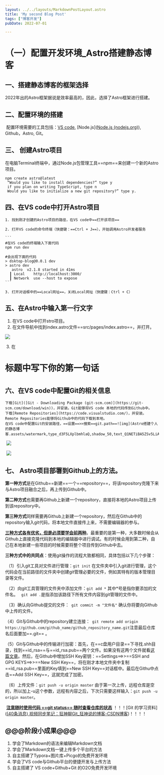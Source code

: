 ```yaml
---
layout: ../../layouts/MarkdownPostLayout.astro
title: 'My second Blog Post'
tags: ["博客开发"]
pubDate: 2022-07-01

---
```

# （一）配置开发环境_Astro搭建静态博客

## 一、搭建静态博客的框架选择

​	2022年出的Astro框架据说是效率最高的，因此，选择了Astro框架进行搭建。

## 二、配置环境的搭建

​	配置环境需要的工具包括：[VS code](https://az764295.vo.msecnd.net/stable/ee2b180d582a7f601fa6ecfdad8d9fd269ab1884/VSCodeUserSetup-x64-1.76.2.exe), [Node.js]([Node.js (nodejs.org)](https://nodejs.org/en)), Github，Astro, Git。

## 三、 创建Astro项目

​	在电脑Terminal终端中，通过Node.js包管理工具==npm==来创建一个新的Astro项目。

```
npm create astro@latest
 “Would you like to install dependencies?” type y
 if you plan on writing TypeScript, type n
 Would you like to initialize a new git repository?” type y.
```

## 四、在VS code中打开Astro项目

	1. 找到刚才创建的Astro项目的路径，在VS code中==打开该项目==
	
	2. 打开VS code的命令终端（快捷键：==Ctrl + J==），开始调用Astro开发者服务
	
	```
	#在VS code的终端输入下面代码
	npm run dev
	
	#会出现下面的代码
	> dsktop-blog@0.0.1 dev
	> astro dev
	   astro  v2.1.8 started in 41ms
	  ┃ Local    http://localhost:3000/
	  ┃ Network  use --host to expose
	```
	
	3. 打开对话框中的==Local网址==，关闭Local网址（快捷键：Ctrl + C）

## 五、在Astro中输入第一行文字

1. 在VS code中打开stro项目。
2. 在文件导航中找到index.astro文件==src/pages/index.astro==，并打开。

![](（一）配置开发环境_Astro静态博客.assets/image-20230330101346482.png)

​	3. 在<h1>标题中写下你的第一句话<h1>

## 六、在VS code中配置Git的相关信息

 	下载[Git]([Git - Downloading Package (git-scm.com)](https://git-scm.com/download/win))，并安装。Git能够将VS code 本地的代码传到Github中。
 	下载[Remote Repositories](https://code.visualstudio.com/)，并安装。Remote Repositories能够将Github中的代码下载到本地。
 	在VS code中配置Git的安装路径，==设置==>>搜索==git.path==![img](Astro搭建个人的静态博客.assets/watermark,type_d3F5LXplbmhlaQ,shadow_50,text_Q1NETiBA5ZSv5LiA55qE6Zi_6YeR,size_20,color_FFFFFF,t_70,g_se,x_16.png)

​	![](（一）配置开发环境_Astro静态博客.assets/watermark,type_d3F5LXplbmhlaQ,shadow_50,text_Q1NETiBA5ZSv5LiA55qE6Zi_6YeR,size_20,color_FFFFFF,t_70,g_se,x_16-16801836291232.png)

​		![](（一）配置开发环境_Astro静态博客.assets/watermark,type_d3F5LXplbmhlaQ,shadow_50,text_Q1NETiBA5ZSv5LiA55qE6Zi_6YeR,size_20,color_FFFFFF,t_70,g_se,x_16-16801836537194.png)

## 七、 Astro项目部署到Github上的方法。

​	**第一种方式**是在Github==新建==一个==repository==，将该repository克隆下来与Astro项目融合之后，再上传到Github中。

​	**第二种方式**也需要再Github上新建一个repository，直接将本地的Astro项目上传到该repository中。

​	**第三种方式**同样需要再Github上新建一个repository，然后在Github中的repository输入git代码，将本地文件直接传上来，不需要编辑器的参与。

​	<u>**三种方式各有优劣，但是必须要学会前两种**</u>。最重要的是第一种，大多数时候会从Github上直接克隆代码到本地的编辑器中进行调试。有的时候会用到第二种，自己在本地新建一些项目的时候需要将整个项目传到Github中去。

​	**三种方式中的共同点**：使用git操作的流程大致都相同，具体包括以下几个步骤：

​	（1）引入git工具对文件进行管理：`git init` 在文件夹中引入git进行管理，这个代码会在当前路径的文件夹中创建git管理必要的文件，例如其特有的版本管理目录等文件。

​	（2）向git工具管理的文件夹中添加文件：`git add *` 其中*号是指你要添加的文件名。 ` git add .`是指添加该路径下所有文件内容到git管理的文件中。

​	（3）确认向Github提交的文件：` git commit -m "文件名"` 确认你将要向Github中上传的文件。

​	（4）Git与Github中的repository建立连接：` git remote add origin https://github.com/github_name/github_repository_name.git`注意最后仓库名后面要加==.git== 。

​	（5）Git与Github中的传输进行加密：首先，在==c盘用户目录==下寻找.shh目录，找到==id_rsa==与==id_rsa.pub==两个文件。如果没有这两个文件就看[这篇文章](https://cloud.tencent.com/developer/article/1504684#)。然后，在Github中增加SSH Key密钥：==Settings==>>==SSH and GPG KEYS==>>==New SSH Key==，将在刚才本地文件夹中复制==id_rsa.pub==里面的Key填到==New SSH Key==对话框中。最后在Githu中点击==Add SSH Key==，这就完成了加密。

​	（6）上传文件：`git push -u origin master` 由于第一次上传，远程仓库是空的，所以加上-u这个参数，远程有内容之后，下次只需要这样输入：`git push -u origin master`。

​	**<u>注意随时使用代码   ==git status==  随时查看仓库的状态</u>**	！！！[Git 的学习资料]([(40条消息) 视频同步笔记：狂神聊Git_狂神说的博客-CSDN博客](https://blog.csdn.net/qq_33369905/article/details/106647320))！！！！

## @@@阶段小成果@@@

1. 学会了Markdown的语法来编辑Markdown文档
2. 学会了Markdown文档一键上传多个平台的方法
3. 自主搭建了Typora+图片库+Picgo的免费开发环境
4. 学会了VS code与Github平台的便捷开发与上传方法
5. 自主搭建了 VS code+Github+Git 的O2O免费开发环境

